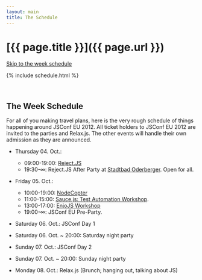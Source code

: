```yaml
---
layout: main
title: The Schedule
---
```


# [{{ page.title }}]({{ page.url }})

[Skip to the week schedule](#week)

  {% include schedule.html %}

  <a name="week">&nbsp;</a>

## The Week Schedule

For all of you making travel plans, here is the very rough schedule of things happening around JSConf EU 2012. All ticket holders to JSConf EU 2012 are invited to the parties and Relax.js. The other events will handle their own admission as they are announced.

- Thursday 04. Oct.:
  - 09:00-19:00: [Reject.JS](http://rejectjs.org)
  - 19:30-∞: Reject.JS After Party at [Stadtbad Oderberger](http://rejectjs.org/#venue). Open for all.

- Friday 05. Oct.:
  - 10:00-19:00: [NodeCopter](http://nodecopter.com)
  - 11:00-15:00: [Sauce.js: Test Automation Workshop](http://2012.jsconf.eu/2012/09/27/announcing-saucejs-workshop.html).
  - 13:00-17:00: [EnjoJS Workshop](http://2012.jsconf.eu/2012/09/26/announcing-enyojs-workshop.html)
  - 19:00-∞: JSConf EU Pre-Party.

- Saturday 06. Oct.: JSConf Day 1
- Saturday 06. Oct. ~ 20:00: Saturday night party
- Sunday 07. Oct.: JSConf Day 2
- Sunday 07. Oct. ~ 20:00: Sunday night party
- Monday 08. Oct.: Relax.js (Brunch; hanging out, talking about JS)